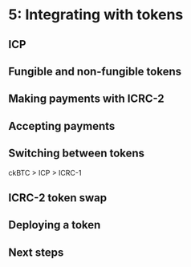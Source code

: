 # 5: Integrating with tokens

## ICP

## Fungible and non-fungible tokens

## Making payments with ICRC-2

## Accepting payments

## Switching between tokens

ckBTC > ICP > ICRC-1

## ICRC-2 token swap

## Deploying a token

## Next steps